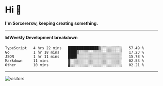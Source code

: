# Hi 👋

**I'm Sorcererxw, keeping creating something.**

---

**📊Weekly Development breakdown**

<!--START_SECTION:waka-->
```text
TypeScript   4 hrs 22 mins   ██████████████▒░░░░░░░░░░   57.49 % 
Go           1 hr 18 mins    ████▒░░░░░░░░░░░░░░░░░░░░   17.23 % 
JSON         1 hr 11 mins    ████░░░░░░░░░░░░░░░░░░░░░   15.78 % 
Markdown     11 mins         ▓░░░░░░░░░░░░░░░░░░░░░░░░   02.53 % 
Other        10 mins         ▓░░░░░░░░░░░░░░░░░░░░░░░░   02.21 % 
```
<!--END_SECTION:waka-->

---

![visitors](https://visitor-badge.glitch.me/badge?page_id=sorcererxw.sorcererx)
